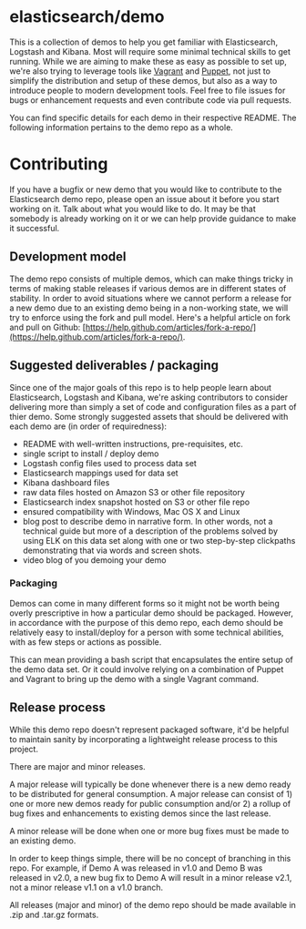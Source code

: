 elasticsearch/demo
====

This is a collection of demos to help you get familiar with Elasticsearch, Logstash and Kibana. Most will require some minimal technical skills to get running. While we are aiming to make these as easy as possible to set up, we're also trying to leverage tools like [Vagrant](https://www.vagrantup.com/) and [Puppet](http://puppetlabs.com/), not just to simplify the distribution and setup of these demos, but also as a way to introduce people to modern development tools. Feel free to file issues for bugs or enhancement requests and even contribute code via pull requests. 

You can find specific details for each demo in their respective README. The following information pertains to the demo repo as a whole.

# Contributing

If you have a bugfix or new demo that you would like to contribute to the Elasticsearch demo repo, please open an issue about it before you start working on it. Talk about what you would like to do. It may be that somebody is already working on it or we can help provide guidance to make it successful.

## Development model

The demo repo consists of multiple demos, which can make things tricky in terms of making stable releases if various demos are in different states of stability. In order to avoid situations where we cannot perform a release for a new demo due to an existing demo being in a non-working state, we will try to enforce using the fork and pull model. Here's a helpful article on fork and pull on Github: [https://help.github.com/articles/fork-a-repo/](https://help.github.com/articles/fork-a-repo/).

## Suggested deliverables / packaging

Since one of the major goals of this repo is to help people learn about Elasticsearch, Logstash and Kibana, we're asking contributors to consider delivering more than simply a set of code and configuration files as a part of thier demo. Some strongly suggested assets that should be delivered with each demo are (in order of requiredness):

* README with well-written instructions, pre-requisites, etc.
* single script to install / deploy demo
* Logstash config files used to process data set
* Elasticsearch mappings used for data set
* Kibana dashboard files
* raw data files hosted on Amazon S3 or other file repository
* Elasticsearch index snapshot hosted on S3 or other file repo
* ensured compatibility with Windows, Mac OS X and Linux
* blog post to describe demo in narrative form. In other words, not a technical guide but more of a description of the problems solved by using ELK on this data set along with one or two step-by-step clickpaths demonstrating that via words and screen shots.
* video blog of you demoing your demo

### Packaging

Demos can come in many different forms so it might not be worth being overly prescriptive in how a particular demo should be packaged. However, in accordance with the purpose of this demo repo, each demo should be relatively easy to install/deploy for a person with some technical abilities, with as few steps or actions as possible. 

This can mean providing a bash script that encapsulates the entire setup of the demo data set. Or it could involve relying on a combination of Puppet and Vagrant to bring up the demo with a single Vagrant command.


## Release process

While this demo repo doesn't represent packaged software, it'd be helpful to maintain sanity by incorporating a lightweight release process to this project. 

There are major and minor releases. 

A major release will typically be done whenever there is a new demo ready to be distributed for general consumption. A major release can consist of 1) one or more new demos ready for public consumption and/or 2) a rollup of bug fixes and enhancements to existing demos since the last release. 

A minor release will be done when one or more bug fixes must be made to an existing demo.

In order to keep things simple, there will be no concept of branching in this repo. For example, if Demo A was released in v1.0 and Demo B was released in v2.0, a new bug fix to Demo A will result in a minor release v2.1, not a minor release v1.1 on a v1.0 branch. 

All releases (major and minor) of the demo repo should be made available in .zip and .tar.gz formats.



